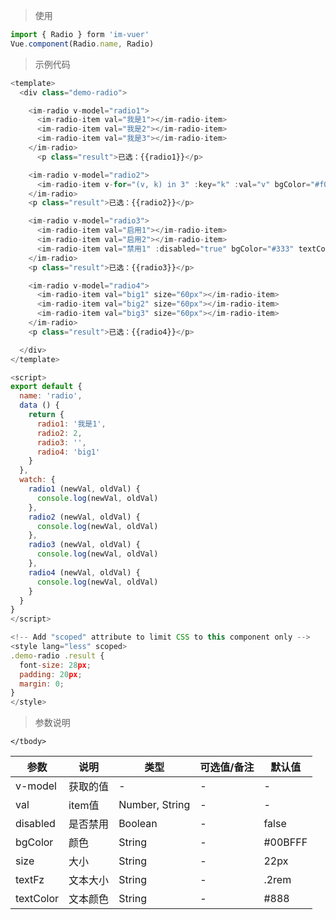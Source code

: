 > 使用

```js
import { Radio } form 'im-vuer'
Vue.component(Radio.name, Radio)
```

> 示例代码

```js
<template>
  <div class="demo-radio">

    <im-radio v-model="radio1">
      <im-radio-item val="我是1"></im-radio-item>
      <im-radio-item val="我是2"></im-radio-item>
      <im-radio-item val="我是3"></im-radio-item>
    </im-radio>
      <p class="result">已选：{{radio1}}</p>

    <im-radio v-model="radio2">
      <im-radio-item v-for="(v, k) in 3" :key="k" :val="v" bgColor="#f00" textColor="#f00"></im-radio-item>
    </im-radio>
    <p class="result">已选：{{radio2}}</p>

    <im-radio v-model="radio3">
      <im-radio-item val="启用1"></im-radio-item>
      <im-radio-item val="启用2"></im-radio-item>
      <im-radio-item val="禁用1" :disabled="true" bgColor="#333" textColor="#333"></im-radio-item>
    </im-radio>
    <p class="result">已选：{{radio3}}</p>

    <im-radio v-model="radio4">
      <im-radio-item val="big1" size="60px"></im-radio-item>
      <im-radio-item val="big2" size="60px"></im-radio-item>
      <im-radio-item val="big3" size="60px"></im-radio-item>
    </im-radio>
    <p class="result">已选：{{radio4}}</p>

  </div>
</template>

<script>
export default {
  name: 'radio',
  data () {
    return {
      radio1: '我是1',
      radio2: 2,
      radio3: '',
      radio4: 'big1'
    }
  },
  watch: {
    radio1 (newVal, oldVal) {
      console.log(newVal, oldVal)
    },
    radio2 (newVal, oldVal) {
      console.log(newVal, oldVal)
    },
    radio3 (newVal, oldVal) {
      console.log(newVal, oldVal)
    },
    radio4 (newVal, oldVal) {
      console.log(newVal, oldVal)
    }
  }
}
</script>

<!-- Add "scoped" attribute to limit CSS to this component only -->
<style lang="less" scoped>
.demo-radio .result {
  font-size: 28px;
  padding: 20px;
  margin: 0;
}
</style>

```
> 参数说明
<div>
  <table>
    <thead>
      <tr>
        <th>参数</th> 
        <th>说明</th> 
        <th>类型</th> 
        <th>可选值/备注</th> 
        <th>默认值</th>
      </tr>
    </thead> 
    <tbody>
      <tr>
        <td>v-model</td> 
        <td>获取的值</td> 
        <td>-</td> 
        <td>-</td> 
        <td>-</td>
      </tr>
      <tr>
        <td>val</td> 
        <td>item值</td> 
        <td>Number, String</td> 
        <td>-</td> 
        <td>-</td>
      </tr>
      <tr>
        <td>disabled</td> 
        <td>是否禁用</td> 
        <td>Boolean</td> 
        <td>-</td> 
        <td>false</td>
      </tr>
      <tr>
        <td>bgColor</td> 
        <td>颜色</td> 
        <td>String</td> 
        <td>-</td> 
        <td>#00BFFF</td>
      </tr>
      <tr>
        <td>size</td> 
        <td>大小</td> 
        <td>String</td> 
        <td>-</td> 
        <td>22px</td>
      </tr>
      <tr>
        <td>textFz</td> 
        <td>文本大小</td> 
        <td>String</td> 
        <td>-</td> 
        <td>.2rem</td>
      </tr>
      <tr>
        <td>textColor</td> 
        <td>文本颜色</td> 
        <td>String</td> 
        <td>-</td> 
        <td>#888</td>
      </tr>
      
    </tbody>
  </table>
</div>